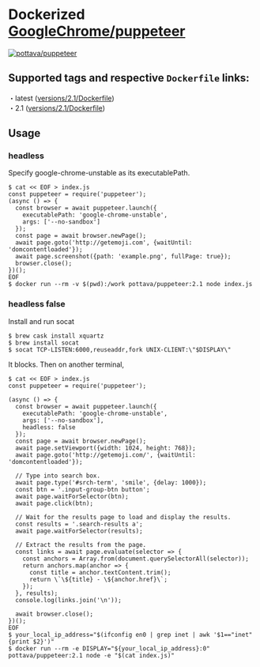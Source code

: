 # Dockerized [GoogleChrome/puppeteer](https://github.com/GoogleChrome/puppeteer)

[![pottava/puppeteer](http://dockeri.co/image/pottava/puppeteer)](https://hub.docker.com/r/pottava/puppeteer/)

## Supported tags and respective `Dockerfile` links:

・latest ([versions/2.1/Dockerfile](https://github.com/pottava/docker-puppeteer/blob/master/versions/2.1/Dockerfile))  
・2.1 ([versions/2.1/Dockerfile](https://github.com/pottava/docker-puppeteer/blob/master/versions/2.1/Dockerfile))  

## Usage

### headless

Specify google-chrome-unstable as its executablePath.

```
$ cat << EOF > index.js
const puppeteer = require('puppeteer');
(async () => {
  const browser = await puppeteer.launch({
    executablePath: 'google-chrome-unstable',
    args: ['--no-sandbox']
  });
  const page = await browser.newPage();
  await page.goto('http://getemoji.com', {waitUntil: 'domcontentloaded'});
  await page.screenshot({path: 'example.png', fullPage: true});
  browser.close();
})();
EOF
$ docker run --rm -v $(pwd):/work pottava/puppeteer:2.1 node index.js
```

### headless false

Install and run socat

```
$ brew cask install xquartz
$ brew install socat
$ socat TCP-LISTEN:6000,reuseaddr,fork UNIX-CLIENT:\"$DISPLAY\"
```

It blocks. Then on another terminal,

```
$ cat << EOF > index.js
const puppeteer = require('puppeteer');

(async () => {
  const browser = await puppeteer.launch({
    executablePath: 'google-chrome-unstable',
    args: ['--no-sandbox'],
    headless: false
  });
  const page = await browser.newPage();
  await page.setViewport({width: 1024, height: 768});
  await page.goto('http://getemoji.com/', {waitUntil: 'domcontentloaded'});

  // Type into search box.
  await page.type('#srch-term', 'smile', {delay: 1000});
  const btn = '.input-group-btn button';
  await page.waitForSelector(btn);
  await page.click(btn);

  // Wait for the results page to load and display the results.
  const results = '.search-results a';
  await page.waitForSelector(results);

  // Extract the results from the page.
  const links = await page.evaluate(selector => {
    const anchors = Array.from(document.querySelectorAll(selector));
    return anchors.map(anchor => {
      const title = anchor.textContent.trim();
      return \`\${title} - \${anchor.href}\`;
    });
  }, results);
  console.log(links.join('\n'));

  await browser.close();
})();
EOF
$ your_local_ip_address="$(ifconfig en0 | grep inet | awk '$1=="inet" {print $2}')"
$ docker run --rm -e DISPLAY="${your_local_ip_address}:0" pottava/puppeteer:2.1 node -e "$(cat index.js)"
```
